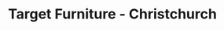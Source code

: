 ---
title: "Target Furniture - Christchurch"
url: /christchurch/target-furniture-christchurch/
shop: furniture
---